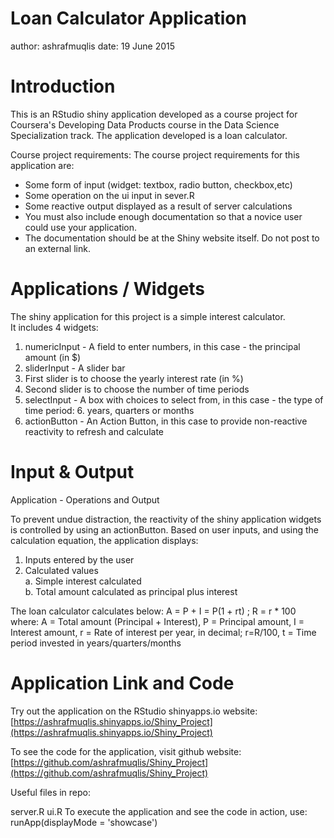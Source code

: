 Loan Calculator Application
========================================================
author: ashrafmuqlis
date: 19 June 2015

Introduction
========================================================

This is an RStudio shiny application developed as a course project for Coursera's Developing Data Products course in the Data Science Specialization track.
The application developed is a loan calculator.

Course project requirements:
The course project requirements for this application are:

- Some form of input (widget: textbox, radio button, checkbox,etc)  
- Some operation on the ui input in sever.R  
- Some reactive output displayed as a result of server calculations  
- You must also include enough documentation so that a novice user could use your   application.  
- The documentation should be at the Shiny website itself. Do not post to an external link.  

Applications / Widgets
========================================================
The shiny application for this project is a simple interest calculator.  
It includes 4 widgets:

1. numericInput - A field to enter numbers, in this case - the principal amount (in $)
2. sliderInput - A slider bar
3. First slider is to choose the yearly interest rate (in %)
4. Second slider is to choose the number of time periods
5. selectInput - A box with choices to select from, in this case - the type of time period: 6. years, quarters or months
7. actionButton - An Action Button, in this case to provide non-reactive reactivity to refresh and calculate

Input & Output
========================================================
Application - Operations and Output

To prevent undue distraction, the reactivity of the shiny application widgets is controlled by using an actionButton. Based on user inputs, and using the calculation equation, the application displays:
1. Inputs entered by the user  
2. Calculated values  
a. Simple interest calculated  
b. Total amount calculated as principal plus interest  

The loan calculator calculates below:
A = P + I = P(1 + rt) ; R = r * 100
where:
A = Total amount (Principal + Interest), P = Principal amount, I = Interest amount, r = Rate of interest per year, in decimal; r=R/100, t = Time period invested in years/quarters/months

Application Link and Code
========================================================
Try out the application on the RStudio shinyapps.io website:
[https://ashrafmuqlis.shinyapps.io/Shiny_Project](https://ashrafmuqlis.shinyapps.io/Shiny_Project)

To see the code for the application, visit github website:
[https://github.com/ashrafmuqlis/Shiny_Project](https://github.com/ashrafmuqlis/Shiny_Project)

Useful files in repo:

server.R
ui.R
To execute the application and see the code in action, use:
runApp(displayMode = 'showcase')
